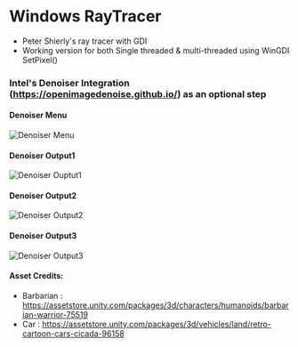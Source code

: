 # Windows RayTracer
* Peter Shierly's ray tracer with GDI 
* Working version for both Single threaded & multi-threaded using WinGDI SetPixel()

### Intel's Denoiser Integration (https://openimagedenoise.github.io/) as an optional step

#### Denoiser Menu
  ![Denoiser Menu](https://i.ibb.co/QMxTWfW/Denoiser-Menu.jpg)

#### Denoiser Output1
  ![Denoiser Ouptut1](https://i.ibb.co/1fxjSBL/Output1.jpg)

#### Denoiser Output2
  ![Denoiser Output2](https://i.ibb.co/sspLxtt/Cornell-Box-denoised.png)

#### Denoiser Output3
  ![Denoiser Output3](https://i.ibb.co/m5vvNBB/Output3.jpg)

#### Asset Credits:
  * Barbarian : https://assetstore.unity.com/packages/3d/characters/humanoids/barbarian-warrior-75519
  * Car : https://assetstore.unity.com/packages/3d/vehicles/land/retro-cartoon-cars-cicada-96158
